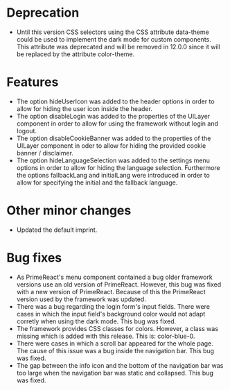 # Deprecation
- Until this version CSS selectors using the CSS attribute data-theme could be used to implement the dark mode for custom components. This attribute was deprecated and will be removed in 12.0.0 since it will be replaced by the attribute color-theme.

# Features
- The option hideUserIcon was added to the header options in order to allow for hiding the user icon inside the header.
- The option disableLogin was added to the properties of the UILayer component in order to allow for using the framework without login and logout.
- The option disableCookieBanner was added to the properties of the UILayer component in oder to allow for hiding the provided cookie banner / disclaimer.
- The option hideLanguageSelection was added to the settings menu options in order to allow for hiding the language selection. Furthermore the options fallbackLang and initialLang were introduced in order to allow for specifying the initial and the fallback language.

# Other minor changes
- Updated the default imprint.

# Bug fixes
- As PrimeReact's menu component contained a bug older framework versions use an old version of PrimeReact. However, this bug was fixed with a new version of PrimeReact. Because of this the PrimeReact version used by the framework was updated.
- There was a bug regarding the login form's input fields. There were cases in which the input field's background color would not adapt corretly when using the dark mode. This bug was fixed.
- The framework provides CSS classes for colors. However, a class was missing which is added with this release. This is: color-blue-0.
- There were cases in which a scroll bar appeared for the whole page. The cause of this issue was a bug inside the navigation bar. This bug was fixed.
- The gap between the info icon and the bottom of the navigation bar was too large when the navigation bar was static and collapsed. This bug was fixed.
